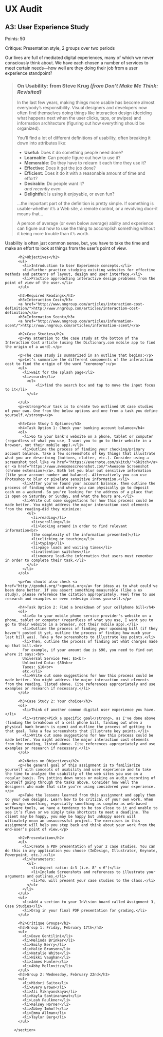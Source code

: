 # UX Audit

<section id="assignment">
          <h1 class="a3">A3: User Experience Study</h1>
          <p class="meta">Points: 50</p>
          <p class="meta">Critique: Presentation style, 2 groups over two periods</p>
          <p>Our lives are full of mediated digital experiences, many of which we never consciously think about. We have each chosen a number of services to meet certain needs—how well are they doing their job from a user experience standpoint?</p>
          <blockquote>
            <h3>On Usability: from Steve Krug <em>(from Don’t Make Me Think: Revisited)</em></h3>
            <p>In the last few years, making things more usable has become almost everybody’s responsibility. Visual designers and developers now often find themselves doing things like interaction design (deciding what happens next when the user clicks, taps, or swipes) and information architecture (figuring out how everything should be organized).</p>
            <p>You’ll find a lot of different definitions of usability, often breaking it down into attributes like:</p>
            <ul>
              <li><strong>Useful:</strong> Does it do something people need done?</li>
              <li><strong>Learnable:</strong> Can people figure out how to use it?</li>
              <li><strong>Memorable:</strong> Do they have to relearn it each time they use it?</li>
              <li><strong>Effective:</strong> Does it get the job done?</li>
              <li><strong>Efficient:</strong> Does it do it with a reasonable amount of time and effort?</li>
              <li><strong>Desirable:</strong> Do people want it?<br>
              <em>and recently even</em></li>
              <li><strong>Delightful:</strong> Is using it enjoyable, or even fun?</li>
            </ul>
            <p>...the important part of the definition is pretty simple. If something is usable-whether it’s a Web site, a remote control, or a revolving door-it means that...</p>
            <p>A person of average (or even below average) ability and experience can figure out how to use the thing to accomplish something without it being more trouble than it’s worth.</p>
          </blockquote>
          <p>Usability is often just common sense, but, you have to take the time and make an effort to look at things from the user’s point of view.</p>

          <h2>Objectives</h2>
          <ul>
            <li>Introduction to User Experience concepts.</li>
            <li>Further practice studying existing websites for effective methods and patterns of layout, design and user interface.</li>
            <li>Practice approaching interactive design problems from the point of view of the user.</li>
          </ul>

          <h2>Required Readings</h2>
          <h3>Interaction Cost</h3>
          <a href="http://www.nngroup.com/articles/interaction-cost-definition/">http://www.nngroup.com/articles/interaction-cost-definition/</a>
          <h3>Information Scent</h3>
          <a href="http://www.nngroup.com/articles/information-scent/">http://www.nngroup.com/articles/information-scent/</a>

          <h2>Case Studies</h2>
          <p>Pay attention to the case study at the bottom of the Interaction Cost article (using the Dictionary.com mobile app to find the origin of a word).</p>

          <p>The case study is summarized in an outline that begins:</p>
          <p>Let’s summarize the different components of the interaction cost to find the origin of the word “ceremony”:</p>
          <ul>
            <li>wait for the splash page</li>
            <li>search</li>
              <ul>
                  <li>find the search box and tap to move the input focus to it</li>
              </ul>
            
          </ul>
          <p><strong>Your task is to create two outlined UX case studies of your own. One from the below options and one from a task you define yourself.</strong></p>

          <h3>Case Study 1 Options</h3>
          <h4>Task Option 1: Check your banking account balance</h4>
          <ol>
            <li>Go to your bank's website on a phone, tablet or computer (regardless of what you use, I want you to go to their website in a browser, not their mobile app).</li>
            <li>Outline the process of finding your checking/primary account balance. Take a few screenshots of key things that illustrate what you are describing (buttons, clutter, etc.). Consider using a screenshot tool like <a href="https://evernote.com/skitch/">Skitch</a> or <a href="https://www.awesomescreenshot.com/">Awesome Screenshot (chrome extension)</a>. Both let you blur out sensitive information (like your account number and balance). Alternatively you can use Photoshop to blur or pixelate sensitive information.</li>
            <li>After you've found your account balance, then outline the process of finding when and where you can physically go to deposit cash on a weekend. So you're looking for the address of a place that is open on Saturday or Sunday, and what the hours are.</li>
            <li>Write out some suggestions for how this process could be made better. You might address the major interaction cost elements from the reading—did they minimize:
              <ul>
                <li>reading</li>
                <li>scrolling</li>
                <li>looking around in order to find relevant information<br>
                [the complexity of the information presented]</li>
                <li>clicking or touching</li>
                <li>typing</li>
                <li>page loads and waiting times</li>
                <li>attention switches</li>
                <li>memory load—the information that users must remember in order to complete their task.</li>
              </ul>
            </li>
          </ol>

          <p>You should also check <a href="http://goodui.org/">goodui.org</a> for ideas as to what could've been done better. If you assert something measurable (like a ux study), please reference the citation appropriately. Feel free to use research and examples or even redesign items yourself.</p>

          <h4>Task Option 2: Find a breakdown of your cellphone bill</h4>
          <ol>
            <li>Go to your mobile phone service provider's website on a phone, tablet or computer (regardless of what you use, I want you to go to their website in a browser, not their mobile app).</li>
            <li>Outline the process of finding your upcoming bill (if they haven't posted it yet, outline the process of finding how much your last bill was). Take a few screenshots to illustrate key points.</li>
            <li>Then, outline the process of finding out what charges made up that bill.<br>
            For example, if your amount due is $90, you need to find out where it says:<br>
            Universal Service Fee: $5<br>
            Unlimited Data: $30<br>
            Taxes: $10<br>
            etc.</li>
            <li>Write out some suggestions for how this process could be made better. You might address the major interaction cost elements from the reading, listed above. Cite references appropriately and use examples or research if necessary.</li>
          </ol>

          <h3>Case Study 2: Your choice</h3>
          <ol>
            <li>Think of another common digital user experience you have.</li>
            <li><strong>Pick a specific goal</strong>, as I've done above (finding the breakdown of a cell phone bill, finding out when a physical bank branch is open) and outline the process of getting to that goal. Take a few screenshots that illustrate key points.</li>
            <li>Write out some suggestions for how this process could be made better. You might address the major interaction cost elements from the reading, listed above. Cite references appropriately and use examples or research if necessary.</li>
          </ol>

          <h2>Notes on Objectives</h2>
          <p>The general goal of this assignment is to familiarize yourself with concepts of usability and user experience and to take the time to analyze the usability of the web sites you use on a regular basis. Try jotting down notes or making an audio recording of yourself going through the tasks above. Consider how well the designers who made that site you’re using considered your experience.</p>
          <p>Take the lessons learned from this assignment and apply them to your own designs. Learn how to be critical of your own work. When we design something, especially something as complex as web-based software tools, we have a tendency to be too close to it and unable to see it’s flaws or we simply take shortcuts to meet a deadline. The client may be happy, you may be happy but unhappy users will ultimately mean an unsuccessful project. The exercises in this assignment will help you step back and think about your work from the end-user’s point of view.</p>

          <h2>Presentation</h2>
          <ul>
            <li>Create a PDF presentation of your 2 case studies. You can do this in any application you choose (InDesign, Illustrator, Keynote, Powerpoint, etc.).</li>
            <li>Parameters:
              <ul>
                <li>Aspect ratio: 4:3 (i.e. 8" × 6")</li>
                <li>Include Screenshots and references to illustrate your arguments and outlines.</li>
                <li>You will present your case studies to the class.</li>
              </ul>
            </li>
          </ul>
          <ul>
            <li>Add a section to your InVision board called Assignment 3, Case Studies</li>
            <li>Drag in your final PDF presentation for grading.</li>
          </ul>

          <h2>Critique Groups</h2>
          <h3>Group 1: Friday, February 17th</h3>
          <ul>
            <li>Dave Gentilini</li>
            <li>Melinda Brinker</li>
            <li>Emily Berry</li>
            <li>Halie Branson</li>
            <li>Natalie White</li>
            <li>Nikki Vaughan</li>
            <li>James Hunter</li>
            <li>Abby Mellovitz</li>
          </ul>
          <h3>Group 2: Wednesday, February 22nd</h3>
          <ul>
            <li>Midori Saito</li>
            <li>Avery Brown</li>
            <li>Ali Viknyanskaya</li>
            <li>Kayla Santinanavat</li>
            <li>Leah Faulkner</li>
            <li>Kelsey Horner</li>
            <li>Abbey Imhoff</li>
            <li>Emma Allman</li>
            <li>Taylor Berg</li>
          </ul>

        </section>